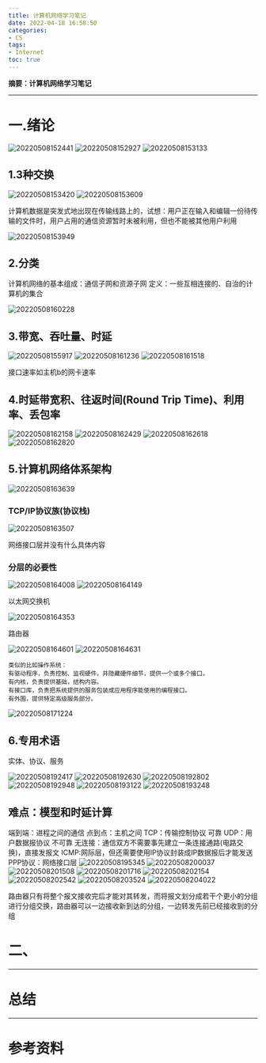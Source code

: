 ```yaml
---
title: 计算机网络学习笔记
date: 2022-04-18 16:58:50
categories:
- CS
tags:
- Internet
toc: true
---
```

**摘要：计算机网络学习笔记**
<!-- more -->
---
# 一.绪论
![20220508152441](https://s2.loli.net/2022/05/08/lMA5J3F4rptuaWq.png)
![20220508152927](https://s2.loli.net/2022/05/08/QTJs6ciD9OkFuHX.png)
![20220508153133](https://s2.loli.net/2022/05/08/gDKpivtH3I9RfnT.png)
## 1.3种交换
![20220508153420](https://s2.loli.net/2022/05/08/kPG8DvON9zSldnm.png)
![20220508153609](https://s2.loli.net/2022/05/08/ojQX9Utu4dvzhBE.png)

计算机数据是突发式地出现在传输线路上的，试想：用户正在输入和编辑一份待传输的文件时，用户占用的通信资源暂时未被利用，但也不能被其他用户利用

![20220508153949](https://s2.loli.net/2022/05/08/iZGUkbsq1HEateO.png)

## 2.分类
计算机网络的基本组成：通信子网和资源子网
定义：一些互相连接的、自治的计算机的集合

![20220508160228](https://s2.loli.net/2022/05/08/PpncO4ymTjR28ED.png)

## 3.带宽、吞吐量、时延
![20220508155917](https://s2.loli.net/2022/05/08/BOMvs3oc74khL1d.png)
![20220508161236](https://s2.loli.net/2022/05/08/QK8F5sxhUWBqjpH.png)
![20220508161518](https://s2.loli.net/2022/05/08/5Tb916siUwNIAQF.png)

接口速率如主机b的网卡速率
## 4.时延带宽积、往返时间(Round Trip Time)、利用率、丢包率
![20220508162158](https://s2.loli.net/2022/05/08/lQzJXeNSD7vwkfy.png)
![20220508162429](https://s2.loli.net/2022/05/08/aLPsYVfkSj67C1l.png)
![20220508162618](https://s2.loli.net/2022/05/08/4YnAqsUKdWRElax.png)
![20220508162820](https://s2.loli.net/2022/05/08/4GeFHrbPdlpoNVu.png)

## 5.计算机网络体系架构
![20220508163639](https://s2.loli.net/2022/05/08/3mDOQCkRhejfr7P.png)
### TCP/IP协议族(协议栈)
![20220508163507](https://s2.loli.net/2022/05/08/tKjuoJBpOGvF2D5.png)

网络接口层并没有什么具体内容

### 分层的必要性
![20220508164008](https://s2.loli.net/2022/05/08/CTM38ewNJyr571j.png)
![20220508164149](https://s2.loli.net/2022/05/08/dsn6KXo4kQwacUC.png)

以太网交换机

![20220508164353](https://s2.loli.net/2022/05/08/sOIBVLzEduoKegQ.png)

路由器

![20220508164601](https://s2.loli.net/2022/05/08/IZUXCBQnYE1TfjM.png)
![20220508164631](https://s2.loli.net/2022/05/08/r4Gqwzem8SZhd5V.png)

```
类似的比如操作系统：
有驱动程序，负责控制、监视硬件，并隐藏硬件细节，提供一个或多个接口。
有内核，负责提供基础，结构内容。
有接口库，负责把系统提供的服务包装成应用程序能使用的编程接口。
有外围，提供特定高级服务部分。
```
![20220508171224](https://s2.loli.net/2022/05/08/I8T6KBeWCq9XkRc.png)
## 6.专用术语
实体、协议、服务

![20220508192417](https://s2.loli.net/2022/05/08/l9Cei2NbH8z5c3E.png)
![20220508192630](https://s2.loli.net/2022/05/08/4jNQXGHK3bk6Cvf.png)
![20220508192802](https://s2.loli.net/2022/05/08/QMT5uCpqH1Agdbj.png)
![20220508192948](https://s2.loli.net/2022/05/08/9GoyajYPfXuV5Hp.png)
![20220508193122](https://s2.loli.net/2022/05/08/dMRqEJZh3PBzfos.png)
![20220508193248](https://s2.loli.net/2022/05/08/Lz7In8Ump2AFl95.png)

## 难点：模型和时延计算
端到端：进程之间的通信
点到点：主机之间
TCP：传输控制协议 可靠
UDP：用户数据报协议 不可靠
无连接：通信双方不需要事先建立一条连接通路(电路交换)，直接发报文
ICMP:网际层，但还需要使用IP协议封装成IP数据报后才能发送
PPP协议：网络接口层
![20220508195345](https://s2.loli.net/2022/05/08/vtC2AaemflZNDw3.png)
![20220508200037](https://s2.loli.net/2022/05/08/AxhLnur5TcYo8Ne.png)
![20220508201508](https://s2.loli.net/2022/05/08/4hPGTi5bcWfCso2.png)
![20220508201716](https://s2.loli.net/2022/05/08/OplUonI2rJPGRNV.png)
![20220508202154](https://s2.loli.net/2022/05/08/CPHEohLp2Oqelwk.png)
![20220508202542](https://s2.loli.net/2022/05/08/Q3Fa1IMeRgrvA2L.png)
![20220508203524](https://s2.loli.net/2022/05/08/edIBnjWisVq1MmJ.png)
![20220508204022](https://s2.loli.net/2022/05/08/81uBtsUOwK5MI7C.png)

路由器只有将整个报文接收完后才能对其转发，而将报文划分成若干个更小的分组进行分组交换，路由器可以一边接收新到达的分组，一边转发先前已经接收到的分组
# 二、


---
# 总结

---
# 参考资料
